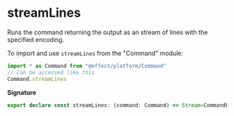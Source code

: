 # streamLines

Runs the command returning the output as an stream of lines with the
specified encoding.

To import and use `streamLines` from the "Command" module:

```ts
import * as Command from "@effect/platform/Command"
// Can be accessed like this
Command.streamLines
```

**Signature**

```ts
export declare const streamLines: (command: Command) => Stream<CommandExecutor, PlatformError, string>
```
